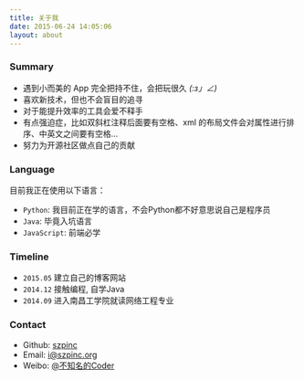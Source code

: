 ```yaml
---
title: 关于我
date: 2015-06-24 14:05:06
layout: about
---
```


### Summary
* 遇到小而美的 App 完全把持不住，会把玩很久 _(:з」∠)_
* 喜欢新技术，但也不会盲目的追寻
* 对于能提升效率的工具会爱不释手
* 有点强迫症，比如双斜杠注释后面要有空格、xml 的布局文件会对属性进行排序、中英文之间要有空格…
* 努力为开源社区做点自己的贡献

### Language
目前我正在使用以下语言：
* `Python`: 我目前正在学的语言，不会Python都不好意思说自己是程序员
* `Java`: 毕竟入坑语言
* `JavaScript`: 前端必学

### Timeline
* `2015.05` 建立自己的博客网站
* `2014.12` 接触编程, 自学Java
* `2014.09` 进入南昌工学院就读网络工程专业

### Contact
* Github: [szpinc](https://github.com/szpinc)
* Email: [i@szpinc.org](mailto://i@szpinc.org)
* Weibo: [@不知名的Coder](https://weibo.com/szpinc)

